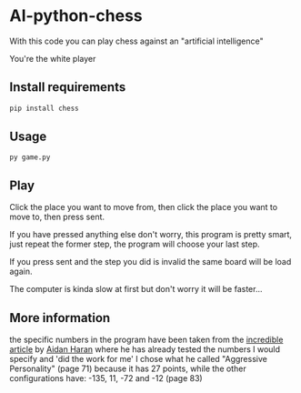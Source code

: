 # AI-python-chess

With this code you can play chess against an "artificial intelligence"

You're the white player

## Install requirements

```py
pip install chess
```

## Usage

```shell
py game.py
```

## Play

Click the place you want to move from, then click the place you want to move to, then press sent.

If you have pressed anything else don't worry, this program is pretty smart, just repeat the former step, the program will choose your last step.

If you press sent and the step you did is invalid the same board will be load again.

The computer is kinda slow at first but don't worry it will be faster...

## More information

the specific numbers in the program have been taken from the [incredible article](http://doras.dcu.ie/17193/1/aidan_haran_20120704093656.pdf) by [Aidan Haran](https://github.com/aidanharan) where he has already tested the numbers I would specify and 'did the work for me' I chose what he called "Aggressive Personality" (page 71) because it has 27 points, while the other configurations have: -135, 11, -72 and -12 (page 83)
